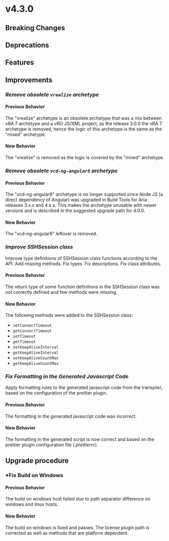 # v4.3.0

## Breaking Changes


## Deprecations



## Features



## Improvements


### *Remove obsolete `vrealize` archetype*

#### Previous Behavior

The "vrealize" archetype is an obsolete archetype that was a mix between vRA 7 archetype and a vRO JS/XML project, as the release 3.0.0 the vRA 7 archetype is removed, hence the logic of this archetype is the same as the "mixed" archetype.

#### New Behavior

The "vrealize" is removed as the logic is covered by the "mixed" archetype.

### *Remove obsolete `vcd-ng-angular8` archetype*

#### Previous Behavior

The "vcd-ng-angular8" archetype is no longer supported since Node JS (a direct dependency of Angular) was upgraded in Build Tools for Aria releases 3.x.x and 4.x.x. This makes the archetype unusable with newer versions and is described in the suggested upgrade path for 4.0.0.

#### New Behavior

The "vcd-ng-angular8" leftover is removed.

### *Improve SSHSession class*

Improve type definitions of SSHSession class functions according to the API. Add missing methods. Fix types. Fix descriptions. Fix class attributes.
  
#### Previous Behavior

The return type of some function definitions in the SSHSession class was not correctly defined and few methods were missing.

#### New Behavior

The following methods were added to the SSHSession class:

- `setConnectTimeout`
- `getConnectTimeout`
- `setTimeout`
- `getTimeout`
- `setKeepAliveInterval`
- `getKeepAliveInterval`
- `setKeepAliveCountMax`
- `getKeepAliveCountMax`

### *Fix Formatting in the Generated Javascript Code*

Apply formatting rules to the generated javascript code from the transpiler, based on the configuration of the prettier plugin.

#### Previous Behavior

The formatting in the generated javascript code was incorrect.

#### New Behavior

The formatting in the generated script is now correct and based on the prettier plugin configuration file (*.prettierrc*).

## Upgrade procedure


### *Fix Build on Windows

#### Previous Behavior

The build on windows host failed due to path separator difference on windows and linux hosts.

#### New Behavior

The build on windows is fixed and passes. The license plugin path is corrected as well as methods that are platform dependent.
